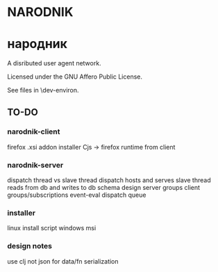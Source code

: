 # NARODNIK
# народник

A disributed user agent network.

Licensed under the GNU Affero Public License.

See files in \dev-environ.

## TO-DO

### narodnik-client
firefox .xsi addon installer
Cjs -> firefox runtime from client
    

### narodnik-server
dispatch thread vs slave thread
dispatch hosts and serves
slave thread reads from db and writes to db
schema design
server groups
client groups/subscriptions
event-eval dispatch queue

### installer
    
linux install script
windows msi

### design notes

use clj not json for data/fn serialization